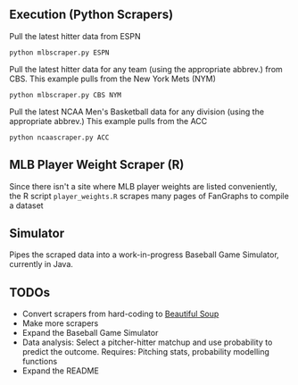 Execution (Python Scrapers)
---------
Pull the latest hitter data from ESPN

```python mlbscraper.py ESPN```

Pull the latest hitter data for any team (using the appropriate abbrev.) from CBS. This example pulls from the New York Mets (NYM)

```python mlbscraper.py CBS NYM```

Pull the latest NCAA Men's Basketball data for any division (using the appropriate abbrev.) This example pulls from the ACC

```python ncaascraper.py ACC```

MLB Player Weight Scraper (R)
----------
Since there isn't a site where MLB player weights are listed conveniently, the R script `player_weights.R` scrapes many pages of FanGraphs to compile a dataset

Simulator
----------
Pipes the scraped data into a work-in-progress Baseball Game Simulator, currently in Java.

TODOs
----------
- Convert scrapers from hard-coding to [Beautiful Soup](https://www.crummy.com/software/BeautifulSoup/bs4/doc/)
- Make more scrapers
- Expand the Baseball Game Simulator
- Data analysis: Select a pitcher-hitter matchup and use probability to predict the outcome. Requires: Pitching stats, probability modelling functions
- Expand the README 
